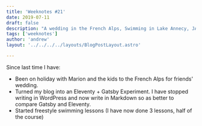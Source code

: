 ```yaml
---
title: 'Weeknotes #21'
date: 2019-07-11
draft: false
description: "A wedding in the French Alps, Swimming in Lake Annecy, JAMStack Conference London"
tags: ['weeknotes']
author: 'andrew'
layout: '../../../../layouts/BlogPostLayout.astro'

---
```

Since last time I have:

*   Been on holiday with Marion and the kids to the French Alps for friends' wedding.
*   Turned my blog into an Eleventy + Gatsby Experiment. I have stopped writing in WordPress and now write in Markdown so as better to compare Gatsby and Eleventy.
*   Started freestyle swimming lessons (I have now done 3 lessons, half of the course)
